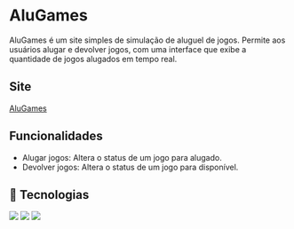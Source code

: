 # AluGames

AluGames é um site simples de simulação de aluguel de jogos. Permite aos usuários alugar e devolver jogos, com uma interface que exibe a quantidade de jogos alugados em tempo real.

## Site

[AluGames](https://alu-games-psi.vercel.app)

## Funcionalidades

- Alugar jogos: Altera o status de um jogo para alugado.
- Devolver jogos: Altera o status de um jogo para disponível.

## 🚀 Tecnologias
<div>
  <img src="https://img.shields.io/badge/HTML-239120?style=for-the-badge&logo=html5&logoColor=white">
  <img src="https://img.shields.io/badge/CSS-239120?&style=for-the-badge&logo=css3&logoColor=white">
  <img src="https://img.shields.io/badge/JavaScript-F7DF1E?style=for-the-badge&logo=javascript&logoColor=black">
</div>
